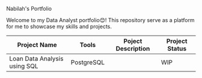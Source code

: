Nabilah's Portfolio

Welcome to my Data Analyst portfolio😊! This repository serve as a platform for me to showcase my skills and projects.


| Project Name                  | Tools               |Poject Description | Project Status |
| ---                           | ---                 | ---               | ---            |
|Loan Data Analysis using SQL   |PostgreSQL           |                   |WIP

